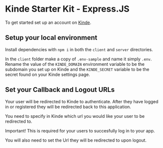 # Kinde Starter Kit - Express.JS

To get started set up an account on [Kinde](https://app.kinde.com/register).

## Setup your local environment

Install dependencies with `npm i` in both the `client` and `server` directories.

In the `client` folder make a copy of `.env-sample` and name it simply `.env`. Rename the value of the `KINDE_DOMAIN` environment variable to be the subdomain you set up on Kinde and the `KINDE_SECRET` variable to be the secret found on your Kinde settings page.

## Set your Callback and Logout URLs

Your user will be redirected to Kinde to authenticate. After they have logged in or registered they will be redirected back to this application.

You need to specify in Kinde which url you would like your user to be redirected to.

Important! This is required for your users to succesfully log in to your app.

You will also need to set the Url they will be redirected to upon logout.
